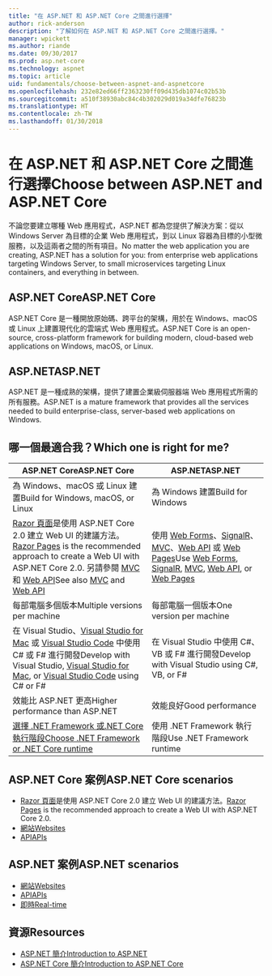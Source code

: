 ```yaml
---
title: "在 ASP.NET 和 ASP.NET Core 之間進行選擇"
author: rick-anderson
description: "了解如何在 ASP.NET 和 ASP.NET Core 之間進行選擇。"
manager: wpickett
ms.author: riande
ms.date: 09/30/2017
ms.prod: asp.net-core
ms.technology: aspnet
ms.topic: article
uid: fundamentals/choose-between-aspnet-and-aspnetcore
ms.openlocfilehash: 232e82ed66ff2363230ff09d435db1074c02b53b
ms.sourcegitcommit: a510f38930abc84c4b302029d019a34dfe76823b
ms.translationtype: HT
ms.contentlocale: zh-TW
ms.lasthandoff: 01/30/2018
---
```

# <a name="choose-between-aspnet-and-aspnet-core"></a><span data-ttu-id="5397b-103">在 ASP.NET 和 ASP.NET Core 之間進行選擇</span><span class="sxs-lookup"><span data-stu-id="5397b-103">Choose between ASP.NET and ASP.NET Core</span></span> 

<span data-ttu-id="5397b-104">不論您要建立哪種 Web 應用程式，ASP.NET 都為您提供了解決方案：從以 Windows Server 為目標的企業 Web 應用程式，到以 Linux 容器為目標的小型微服務，以及這兩者之間的所有項目。</span><span class="sxs-lookup"><span data-stu-id="5397b-104">No matter the web application you are creating, ASP.NET has a solution for you: from enterprise web applications targeting Windows Server, to small microservices targeting Linux containers, and everything in between.</span></span>

## <a name="aspnet-core"></a><span data-ttu-id="5397b-105">ASP.NET Core</span><span class="sxs-lookup"><span data-stu-id="5397b-105">ASP.NET Core</span></span>

<span data-ttu-id="5397b-106">ASP.NET Core 是一種開放原始碼、跨平台的架構，用於在 Windows、macOS 或 Linux 上建置現代化的雲端式 Web 應用程式。</span><span class="sxs-lookup"><span data-stu-id="5397b-106">ASP.NET Core is an open-source, cross-platform framework for building modern, cloud-based web applications on Windows, macOS, or Linux.</span></span>

## <a name="aspnet"></a><span data-ttu-id="5397b-107">ASP.NET</span><span class="sxs-lookup"><span data-stu-id="5397b-107">ASP.NET</span></span>

<span data-ttu-id="5397b-108">ASP.NET 是一種成熟的架構，提供了建置企業級伺服器端 Web 應用程式所需的所有服務。</span><span class="sxs-lookup"><span data-stu-id="5397b-108">ASP.NET is a mature framework that provides all the services needed to build enterprise-class, server-based web applications on Windows.</span></span>

## <a name="which-one-is-right-for-me"></a><span data-ttu-id="5397b-109">哪一個最適合我？</span><span class="sxs-lookup"><span data-stu-id="5397b-109">Which one is right for me?</span></span>

| <span data-ttu-id="5397b-110">ASP.NET Core</span><span class="sxs-lookup"><span data-stu-id="5397b-110">ASP.NET Core</span></span> | <span data-ttu-id="5397b-111">ASP.NET</span><span class="sxs-lookup"><span data-stu-id="5397b-111">ASP.NET</span></span> |
|---|---|
|<span data-ttu-id="5397b-112">為 Windows、macOS 或 Linux 建置</span><span class="sxs-lookup"><span data-stu-id="5397b-112">Build for Windows, macOS, or Linux</span></span>|<span data-ttu-id="5397b-113">為 Windows 建置</span><span class="sxs-lookup"><span data-stu-id="5397b-113">Build for Windows</span></span>|
|<span data-ttu-id="5397b-114">[Razor 頁面](xref:mvc/razor-pages/index)是使用 ASP.NET Core 2.0 建立 Web UI 的建議方法。</span><span class="sxs-lookup"><span data-stu-id="5397b-114">[Razor Pages](xref:mvc/razor-pages/index) is the recommended approach to create a Web UI with ASP.NET Core 2.0.</span></span> <span data-ttu-id="5397b-115">另請參閱 [MVC](xref:mvc/overview) 和 [Web API](xref:tutorials/first-web-api)</span><span class="sxs-lookup"><span data-stu-id="5397b-115">See also [MVC](xref:mvc/overview) and [Web API](xref:tutorials/first-web-api)</span></span>|<span data-ttu-id="5397b-116">使用 [Web Forms](https://docs.microsoft.com/aspnet/web-forms)、[SignalR](https://docs.microsoft.com/aspnet/signalr)、[MVC](https://docs.microsoft.com/aspnet/mvc)、[Web API](https://docs.microsoft.com/aspnet/web-api/) 或 [Web Pages](https://docs.microsoft.com/aspnet/web-pages)</span><span class="sxs-lookup"><span data-stu-id="5397b-116">Use [Web Forms](https://docs.microsoft.com/aspnet/web-forms), [SignalR](https://docs.microsoft.com/aspnet/signalr), [MVC](https://docs.microsoft.com/aspnet/mvc), [Web API](https://docs.microsoft.com/aspnet/web-api/), or [Web Pages](https://docs.microsoft.com/aspnet/web-pages)</span></span>|
|<span data-ttu-id="5397b-117">每部電腦多個版本</span><span class="sxs-lookup"><span data-stu-id="5397b-117">Multiple versions per machine</span></span>|<span data-ttu-id="5397b-118">每部電腦一個版本</span><span class="sxs-lookup"><span data-stu-id="5397b-118">One version per machine</span></span>|
|<span data-ttu-id="5397b-119">在 Visual Studio、[Visual Studio for Mac](https://www.visualstudio.com/vs/visual-studio-mac/) 或 [Visual Studio Code](https://code.visualstudio.com/) 中使用 C# 或 F# 進行開發</span><span class="sxs-lookup"><span data-stu-id="5397b-119">Develop with Visual Studio, [Visual Studio for Mac](https://www.visualstudio.com/vs/visual-studio-mac/), or [Visual Studio Code](https://code.visualstudio.com/) using C# or F#</span></span>|<span data-ttu-id="5397b-120">在 Visual Studio 中使用 C#、VB 或 F# 進行開發</span><span class="sxs-lookup"><span data-stu-id="5397b-120">Develop with Visual Studio using C#, VB, or F#</span></span>|
|<span data-ttu-id="5397b-121">效能比 ASP.NET 更高</span><span class="sxs-lookup"><span data-stu-id="5397b-121">Higher performance than ASP.NET</span></span>|<span data-ttu-id="5397b-122">效能良好</span><span class="sxs-lookup"><span data-stu-id="5397b-122">Good performance</span></span>|
|[<span data-ttu-id="5397b-123">選擇 .NET Framework 或.NET Core 執行階段</span><span class="sxs-lookup"><span data-stu-id="5397b-123">Choose .NET Framework or .NET Core runtime</span></span>](https://docs.microsoft.com/dotnet/articles/standard/choosing-core-framework-server)|<span data-ttu-id="5397b-124">使用 .NET Framework 執行階段</span><span class="sxs-lookup"><span data-stu-id="5397b-124">Use .NET Framework runtime</span></span>|

## <a name="aspnet-core-scenarios"></a><span data-ttu-id="5397b-125">ASP.NET Core 案例</span><span class="sxs-lookup"><span data-stu-id="5397b-125">ASP.NET Core scenarios</span></span>

<!-- update link to Razor Pages mvc movie series when done -->
* <span data-ttu-id="5397b-126">[Razor 頁面](xref:mvc/razor-pages/index)是使用 ASP.NET Core 2.0 建立 Web UI 的建議方法。</span><span class="sxs-lookup"><span data-stu-id="5397b-126">[Razor Pages](xref:mvc/razor-pages/index) is the recommended approach to create a Web UI with ASP.NET Core 2.0.</span></span>
* [<span data-ttu-id="5397b-127">網站</span><span class="sxs-lookup"><span data-stu-id="5397b-127">Websites</span></span>](xref:tutorials/first-mvc-app/index)
* [<span data-ttu-id="5397b-128">API</span><span class="sxs-lookup"><span data-stu-id="5397b-128">APIs</span></span>](xref:tutorials/first-web-api)

## <a name="aspnet-scenarios"></a><span data-ttu-id="5397b-129">ASP.NET 案例</span><span class="sxs-lookup"><span data-stu-id="5397b-129">ASP.NET scenarios</span></span>

* [<span data-ttu-id="5397b-130">網站</span><span class="sxs-lookup"><span data-stu-id="5397b-130">Websites</span></span>](https://docs.microsoft.com/aspnet/mvc)
* [<span data-ttu-id="5397b-131">API</span><span class="sxs-lookup"><span data-stu-id="5397b-131">APIs</span></span>](https://docs.microsoft.com/aspnet/web-api)
* [<span data-ttu-id="5397b-132">即時</span><span class="sxs-lookup"><span data-stu-id="5397b-132">Real-time</span></span>](https://docs.microsoft.com/aspnet/signalr)

## <a name="resources"></a><span data-ttu-id="5397b-133">資源</span><span class="sxs-lookup"><span data-stu-id="5397b-133">Resources</span></span>

* [<span data-ttu-id="5397b-134">ASP.NET 簡介</span><span class="sxs-lookup"><span data-stu-id="5397b-134">Introduction to ASP.NET</span></span>](https://docs.microsoft.com/aspnet/overview)
* [<span data-ttu-id="5397b-135">ASP.NET Core 簡介</span><span class="sxs-lookup"><span data-stu-id="5397b-135">Introduction to ASP.NET Core</span></span>](xref:index)
